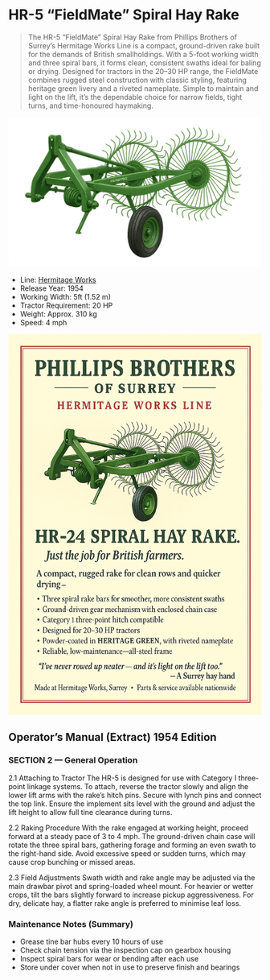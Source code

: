 # HR-5 “FieldMate” Spiral Hay Rake

> The HR-5 “FieldMate” Spiral Hay Rake from Phillips Brothers of Surrey’s Hermitage Works Line is a compact, ground-driven rake built for the demands of British smallholdings. With a 5-foot working width and three spiral bars, it forms clean, consistent swaths ideal for baling or drying. Designed for tractors in the 20–30 HP range, the FieldMate combines rugged steel construction with classic styling, featuring heritage green livery and a riveted nameplate. Simple to maintain and light on the lift, it’s the dependable choice for narrow fields, tight turns, and time-honoured haymaking.

![HR-5 FieldMate](Img/HR5-FieldMate-SpiralHayRake.png)

- Line: [Hermitage Works](../README.md#hermitage-line---traditional-craftsmanship-heritage-performance)
- Release Year: 1954
- Working Width: 5ft (1.52 m)
- Tractor Requirement: 20 HP 
- Weight: Approx. 310 kg
- Speed: 4 mph

![Sales Poster](Img/HR5-FieldMate-SpiralHayRake-Sales.png)

## Operator’s Manual (Extract) 1954 Edition

### SECTION 2 — General Operation
2.1 Attaching to Tractor
The HR-5 is designed for use with Category I three-point linkage systems. To attach, reverse the tractor slowly and align the lower lift arms with the rake’s hitch pins. Secure with lynch pins and connect the top link. Ensure the implement sits level with the ground and adjust the lift height to allow full tine clearance during turns.

2.2 Raking Procedure
With the rake engaged at working height, proceed forward at a steady pace of 3 to 4 mph. The ground-driven chain case will rotate the three spiral bars, gathering forage and forming an even swath to the right-hand side. Avoid excessive speed or sudden turns, which may cause crop bunching or missed areas.

2.3 Field Adjustments
Swath width and rake angle may be adjusted via the main drawbar pivot and spring-loaded wheel mount. For heavier or wetter crops, tilt the bars slightly forward to increase pickup aggressiveness. For dry, delicate hay, a flatter rake angle is preferred to minimise leaf loss.

### Maintenance Notes (Summary)
- Grease tine bar hubs every 10 hours of use
- Check chain tension via the inspection cap on gearbox housing
- Inspect spiral bars for wear or bending after each use
- Store under cover when not in use to preserve finish and bearings
